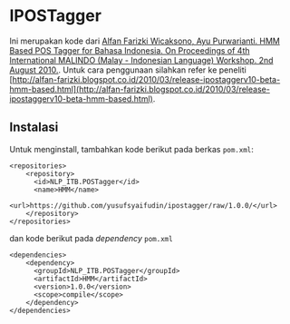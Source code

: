 # IPOSTagger

Ini merupakan kode dari [Alfan Farizki Wicaksono, Ayu Purwarianti. HMM Based POS Tagger for Bahasa Indonesia. On Proceedings of 4th International MALINDO (Malay - Indonesian Language) Workshop. 2nd August 2010.](http://www.informatika.org/~ayu/2010postagger.pdf). Untuk cara penggunaan silahkan refer ke peneliti [http://alfan-farizki.blogspot.co.id/2010/03/release-ipostaggerv10-beta-hmm-based.html](http://alfan-farizki.blogspot.co.id/2010/03/release-ipostaggerv10-beta-hmm-based.html).


## Instalasi

Untuk menginstall, tambahkan kode berikut pada berkas `pom.xml`:

```
<repositories>
    <repository>
      <id>NLP_ITB.POSTagger</id>
      <name>HMM</name>
      <url>https://github.com/yusufsyaifudin/ipostagger/raw/1.0.0/</url>
    </repository>
</repositories> 
```

dan kode berikut pada _dependency_ `pom.xml`

```
<dependencies>
    <dependency>
      <groupId>NLP_ITB.POSTagger</groupId>
      <artifactId>HMM</artifactId>
      <version>1.0.0</version>
      <scope>compile</scope>
    </dependency>
</dependencies>
```

